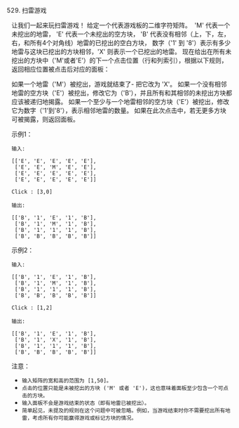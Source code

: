 529. 扫雷游戏

让我们一起来玩扫雷游戏！
给定一个代表游戏板的二维字符矩阵。 
'M' 代表一个未挖出的地雷，
'E' 代表一个未挖出的空方块，
'B' 代表没有相邻（上，下，左，右，和所有4个对角线）地雷的已挖出的空白方块，
数字（'1' 到 '8'）表示有多少地雷与这块已挖出的方块相邻，'X' 则表示一个已挖出的地雷。
现在给出在所有未挖出的方块中（'M'或者'E'）的下一个点击位置（行和列索引），根据以下规则，返回相应位置被点击后对应的面板：

如果一个地雷（'M'）被挖出，游戏就结束了- 把它改为 'X'。
如果一个没有相邻地雷的空方块（'E'）被挖出，修改它为（'B'），并且所有和其相邻的未挖出方块都应该被递归地揭露。
如果一个至少与一个地雷相邻的空方块（'E'）被挖出，修改它为数字（'1'到'8'），表示相邻地雷的数量。
如果在此次点击中，若无更多方块可被揭露，则返回面板。


示例1：
```
输入: 

[['E', 'E', 'E', 'E', 'E'],
 ['E', 'E', 'M', 'E', 'E'],
 ['E', 'E', 'E', 'E', 'E'],
 ['E', 'E', 'E', 'E', 'E']]

Click : [3,0]

输出: 

[['B', '1', 'E', '1', 'B'],
 ['B', '1', 'M', '1', 'B'],
 ['B', '1', '1', '1', 'B'],
 ['B', 'B', 'B', 'B', 'B']]
```

示例2：
```
输入: 

[['B', '1', 'E', '1', 'B'],
 ['B', '1', 'M', '1', 'B'],
 ['B', '1', '1', '1', 'B'],
 ['B', 'B', 'B', 'B', 'B']]

Click : [1,2]

输出: 

[['B', '1', 'E', '1', 'B'],
 ['B', '1', 'X', '1', 'B'],
 ['B', '1', '1', '1', 'B'],
 ['B', 'B', 'B', 'B', 'B']]
```

注意：
- `输入矩阵的宽和高的范围为 [1,50]。`
- `点击的位置只能是未被挖出的方块 ('M' 或者 'E')，这也意味着面板至少包含一个可点击的方块。`
- `输入面板不会是游戏结束的状态（即有地雷已被挖出）。`
- `简单起见，未提及的规则在这个问题中可被忽略。例如，当游戏结束时你不需要挖出所有地雷，考虑所有你可能赢得游戏或标记方块的情况。`